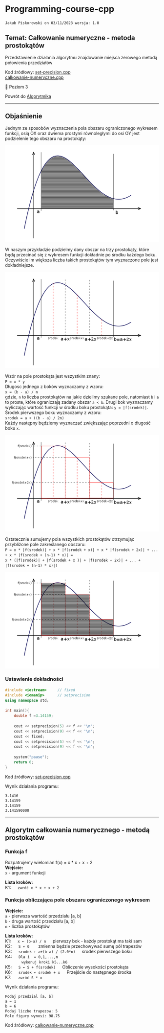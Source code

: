 # Programming-course-cpp

`Jakub Piskorowski on 03/11/2023 wersja: 1.0`

## Temat: Całkowanie numeryczne - metoda prostokątów

Przedstawienie działania algorytmu znajdowanie miejsca zerowego metodą połowienia przedziałów

Kod źródłowy:
[set-precision.cpp](./set-precision.cpp) \
[calkowanie-numeryczne.cpp](./calkowanie-numeryczne.cpp)


&#x1F4D5; Poziom 3

Powrót do [Algorytmika](/2-algorytmika/README.md)

---

## Objaśnienie

Jednym ze sposobów wyznaczenia pola obszaru ograniczonego wykresem funkcji, osią OX oraz dwiema prostymi równoległymi do osi OY jest podzielenie tego obszaru na prostokąty:

![metoda prostokatow 1](./img/metodaprostokatow1.png)

W naszym przykładzie podzielmy dany obszar na trzy prostokąty, które będą przecinać się z wykresem funkcji dokładnie po środku każdego boku. Oczywiście im większa liczba takich prostokątów tym wyznaczone pole jest dokładniejsze.

![metoda prostokatow 2](img/metodaprostokatow2.png)

Wzór na pole prostokąta jest wszystkim znany: \
`P = x * y` \
Długosc jednego z boków wyznaczamy z wzoru: \
`x = (b - a) / n` \
gdzie, `n` to liczba prostokątów na jakie dzielimy szukane pole, natomiast `b` i `a` to proste, które ograniczają zadany obszar `a < b`. Drugi bok wyznaczamy wyliczając wartość funkcji w środku boku prostokąta: `y = |f(srodek)|`. Środek pierwszego boku wyznaczamy z wzoru: \
`srodek = a + ((b - a) / 2n)` \
Każdy następny będziemy wyznaczać zwiększając poprzedni o długość boku `x`. 

![metoda prostokatow 3](./img/metodaprostokatow3.png)

Ostatecznie sumujemy pola wszystkich prostokątów otrzymując przybliżone pole zakreślanego obszaru: \
`P = x * |f(srodek)| + x * |f(srodek + x)| + x * |f(srodek + 2x)| + ... + x * |f(srodek + (n-1) * x)| = ` \
`x * (|f(srodek)| + |f(srodek + x )| + |f(srodek + 2x)| + ... + |f(srodek + (n-1) * x)|)` 

![metoda prostokatow 4](./img/metodaprostokatow4.png)

### Ustawienie dokładności
``` cpp
#include <iostream>     // fixed
#include <iomanip>      // setprecision
using namespace std;

int main(){
	double f =3.14159;

	cout << setprecision(5) << f << '\n';
	cout << setprecision(9) << f << '\n';
	cout << fixed;
	cout << setprecision(5) << f << '\n';
	cout << setprecision(9) << f << '\n';

	system("pause");
	return 0;
}
```
Kod źródłowy: [set-precision.cpp](./set-precision.cpp)

Wynik działania programu: 
``` text
3.1416
3.14159
3.14159
3.141590000
```

---

## Algorytm całkowania numerycznego - metodą prostokątów 

### Funkcja f
Rozpatrujemy wielomian f(x) = x * x  + x + 2  \
**Wejście:**\
`x` - argument funkcji

**Lista kroków:**\
K1: &emsp; `zwróć x * x + x + 2` &emsp;

### Funkcja obliczająca pole obszaru ograniczonego wykresem

**Wejście:**\
`a` - pierwsza wartość przedziału [a, b] \
`b` - druga wartość przedziału [a, b] \
`n` - liczba prostokątów

**Lista kroków:**\
K1: &emsp; `x ← (b-a) / n` &emsp; pierwszy bok - każdy prostokąt ma taki sam \
K2: &emsp; `S ← 0 ` &emsp; zmienna będzie przechowywać sumę pól trapezów \
K3: &emsp; `srodek ← a+(b-a) / (2.0*n)` &emsp; srodek pierwszego boku \
K4: &emsp; `Dla i  = 0,1,...,n` \
&emsp; &emsp; &emsp; `wykonuj kroki k5...k6` \
K5: &emsp; `S ← S + f(srodek)` &emsp; Obliczenie wysokości prostokąta \
K6: &emsp; `srodek ← srodek + x` &emsp; Przejście do następnego środka \
K7: &emsp; `zwróć S * x`

Wynik działania programu:

```text
Podaj przedzial [a, b] 
a = 1
b = 6
Podaj liczbe trapezow: 5
Pole figury wynosi: 98.75
```

Kod źródłowy: [calkowanie-numeryczne.cpp](./calkowanie-numeryczne.cpp)


<!--
Źródło: [algorytm.edu.pl](https://www.algorytm.edu.pl/algorytmy-maturalne/metoda-prostokatow.html)
-->